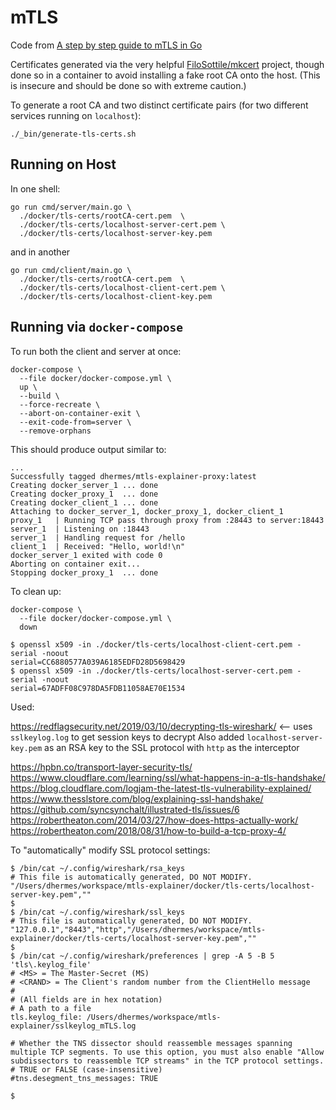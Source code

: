 # mTLS

Code from [A step by step guide to mTLS in Go][1]

Certificates generated via the very helpful [FiloSottile/mkcert][2]
project, though done so in a container to avoid installing a fake root CA
onto the host. (This is insecure and should be done so with extreme caution.)

To generate a root CA and two distinct certificate pairs (for two different
services running on `localhost`):

```
./_bin/generate-tls-certs.sh
```

## Running on Host

In one shell:

```
go run cmd/server/main.go \
  ./docker/tls-certs/rootCA-cert.pem  \
  ./docker/tls-certs/localhost-server-cert.pem \
  ./docker/tls-certs/localhost-server-key.pem
```

and in another

```
go run cmd/client/main.go \
  ./docker/tls-certs/rootCA-cert.pem  \
  ./docker/tls-certs/localhost-client-cert.pem \
  ./docker/tls-certs/localhost-client-key.pem
```

## Running via `docker-compose`

To run both the client and server at once:

```
docker-compose \
  --file docker/docker-compose.yml \
  up \
  --build \
  --force-recreate \
  --abort-on-container-exit \
  --exit-code-from=server \
  --remove-orphans
```

This should produce output similar to:

```
...
Successfully tagged dhermes/mtls-explainer-proxy:latest
Creating docker_server_1 ... done
Creating docker_proxy_1  ... done
Creating docker_client_1 ... done
Attaching to docker_server_1, docker_proxy_1, docker_client_1
proxy_1   | Running TCP pass through proxy from :28443 to server:18443
server_1  | Listening on :18443
server_1  | Handling request for /hello
client_1  | Received: "Hello, world!\n"
docker_server_1 exited with code 0
Aborting on container exit...
Stopping docker_proxy_1  ... done
```

To clean up:

```
docker-compose \
  --file docker/docker-compose.yml \
  down
```

[1]: https://venilnoronha.io/a-step-by-step-guide-to-mtls-in-go
[2]: https://github.com/FiloSottile/mkcert



```
$ openssl x509 -in ./docker/tls-certs/localhost-client-cert.pem -serial -noout
serial=CC6880577A039A6185EDFD28D5698429
$ openssl x509 -in ./docker/tls-certs/localhost-server-cert.pem -serial -noout
serial=67ADFF08C978DA5FDB11058AE70E1534
```


Used:

https://redflagsecurity.net/2019/03/10/decrypting-tls-wireshark/ <-- uses `sslkeylog.log` to get session keys to decrypt
Also added `localhost-server-key.pem` as an RSA key to the SSL protocol with `http` as the interceptor

https://hpbn.co/transport-layer-security-tls/
https://www.cloudflare.com/learning/ssl/what-happens-in-a-tls-handshake/
https://blog.cloudflare.com/logjam-the-latest-tls-vulnerability-explained/
https://www.thesslstore.com/blog/explaining-ssl-handshake/
https://github.com/syncsynchalt/illustrated-tls/issues/6
https://robertheaton.com/2014/03/27/how-does-https-actually-work/
https://robertheaton.com/2018/08/31/how-to-build-a-tcp-proxy-4/

To "automatically" modify SSL protocol settings:

```
$ /bin/cat ~/.config/wireshark/rsa_keys
# This file is automatically generated, DO NOT MODIFY.
"/Users/dhermes/workspace/mtls-explainer/docker/tls-certs/localhost-server-key.pem",""
$
$ /bin/cat ~/.config/wireshark/ssl_keys
# This file is automatically generated, DO NOT MODIFY.
"127.0.0.1","8443","http","/Users/dhermes/workspace/mtls-explainer/docker/tls-certs/localhost-server-key.pem",""
$
$ /bin/cat ~/.config/wireshark/preferences | grep -A 5 -B 5 'tls\.keylog_file'
# <MS> = The Master-Secret (MS)
# <CRAND> = The Client's random number from the ClientHello message
#
# (All fields are in hex notation)
# A path to a file
tls.keylog_file: /Users/dhermes/workspace/mtls-explainer/sslkeylog_mTLS.log

# Whether the TNS dissector should reassemble messages spanning multiple TCP segments. To use this option, you must also enable "Allow subdissectors to reassemble TCP streams" in the TCP protocol settings.
# TRUE or FALSE (case-insensitive)
#tns.desegment_tns_messages: TRUE

$
```
